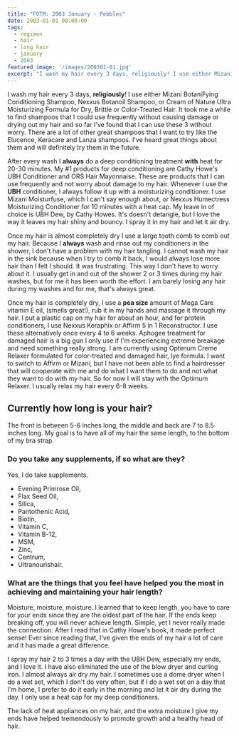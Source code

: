 ```yaml
---
title: "FOTM: 2003 January - Pebbles"
date: 2003-01-01 00:00:00
tags:
  - regimen
  - hair
  - long hair
  - january
  - 2003
featured_image: '/images/200301-01.jpg'
excerpt: "I wash my hair every 3 days, religiously! I use either Mizani BotaniFying Conditioning Shampoo, Nexxus Botanoil Shampoo, or Cream of Nature Ultra Moisturizing Formula for Dry, Brittle or Color-Treated Hair. It took me a while to find shampoos that I could use frequently without causing damage or drying out my hair and so far I've found that I can use these 3 without worry. There are a lot of other great shampoos that I want to try like the Elucence, Keracare and Lanza shampoos. I've heard great things about them and will definitely try them in the future."
---
```

I wash my hair every 3 days, **religiously**! I use either Mizani BotaniFying Conditioning Shampoo, Nexxus Botanoil Shampoo, or Cream of Nature Ultra Moisturizing Formula for Dry, Brittle or Color-Treated Hair. It took me a while to find shampoos that I could use frequently without causing damage or drying out my hair and so far I've found that I can use these 3 without worry. There are a lot of other great shampoos that I want to try like the Elucence, Keracare and Lanza shampoos. I've heard great things about them and will definitely try them in the future.

After every wash I **always** do a deep conditioning treatment **with** heat for 20-30 minutes. My #1 products for deep conditioning are Cathy Howe's UBH Conditioner and ORS Hair Mayonnaise. These are products that I can use frequently and not worry about damage to my hair. Whenever I use the **UBH** conditioner, I always follow it up with a moisturizing conditioner. I use Mizani Moisturfuse, which I can't say enough about, or Nexxus Humectress Moisturizing Conditioner for 10 minutes with a heat cap. My leave in of choice is UBH Dew, by Cathy Howes. It's doesn't detangle, but I love the way it leaves my hair shiny and bouncy. I spray it in my hair and let it air dry.

Once my hair is almost completely dry I use a large tooth comb to comb out my hair. Because I **always** wash and rinse out my conditioners in the shower, I don't have a problem with my hair tangling. I cannot wash my hair in the sink because when I try to comb it back, I would always lose more hair than I felt I should. It was frustrating. This way I don't have to worry about it. I usually get in and out of the shower 2 or 3 times during my hair washes, but for me it has been worth the effort. I am barely losing any hair during my washes and for me, that's always great.

Once my hair is completely dry, I use a **pea size** amount of Mega Care vitamin E oil, (smells great!), rub it in my hands and massage it through my hair. I put a plastic cap on my hair for about an hour, and for protein conditioners, I use Nexxus Keraphix or Affirm 5 in 1 Reconstructor. I use these alternatively once every 4 to 6 weeks. Aphogee treatment for damaged hair is a big gun I only use if I'm experiencing extreme breakage and need something really strong. I am currently using Optimum Creme Relaxer formulated for color-treated and damaged hair, lye formula. I want to switch to Affirm or Mizani, but I have not been able to find a hairdresser that will cooperate with me and do what I want them to do and not what they want to do with my hair. So for now I will stay with the Optimum Relaxer. I usually relax my hair every 6-8 weeks.

## Currently how long is your hair?

The front is between 5-6 inches long, the middle and back are 7 to 8.5 inches long. My goal is to have all of my hair the same length, to the bottom of my bra strap.

### Do you take any supplements, if so what are they?

Yes, I do take supplements.
* Evening Primrose Oil,
* Flax Seed Oil,
* Silica,
* Pantothenic Acid,
* Biotin,
* Vitamin C,
* Vitamin B-12,
* MSM,
* Zinc,
* Centrum,
* Ultranourishair.

### What are the things that you feel have helped you the most in achieving and maintaining your hair length?

Moisture, moisture, moisture. I learned that to keep length, you have to care for your ends since they are the oldest part of the hair. If the ends keep breaking off, you will never achieve length. Simple, yet I never really made the connection. After I read that in Cathy Howe's book, it made perfect sense! Ever since reading that, I've given the ends of my hair a lot of care and it has made a great difference.

I spray my hair 2 to 3 times a day with the UBH Dew, especially my ends, and I love it. I have also eliminated the use of the blow dryer and curling iron. I almost always air dry my hair. I sometimes use a dome dryer when I do a wet set, which I don't do very often, but if I do a wet set on a day that I'm home, I prefer to do it early in the morning and let it air dry during the day. I only use a heat cap for my deep conditioners.

The lack of heat appliances on my hair, and the extra moisture I give my ends have helped tremendously to promote growth and a healthy head of hair.

